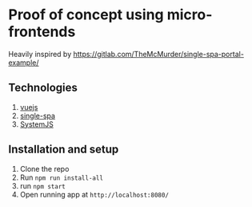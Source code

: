 # Proof of concept using micro-frontends

Heavily inspired by https://gitlab.com/TheMcMurder/single-spa-portal-example/


## Technologies
1. [vuejs](https://vuejs.org/)
1. [single-spa](https://single-spa.js.org/)
2. [SystemJS](https://github.com/systemjs/systemjs)

## Installation and setup
1. Clone the repo
2. Run `npm run install-all`
3. run `npm start`
4. Open running app at `http://localhost:8080/`
